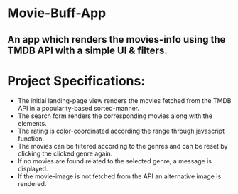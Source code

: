 # Movie-Buff-App
An app which renders the movies-info using the TMDB API with a simple UI &amp; filters.
-------------
# Project Specifications:
- The initial landing-page view renders the movies fetched from the TMDB API in a popularity-based sorted-manner.
- The search form renders the corresponding movies along with the elements.
- The rating is color-coordinated according the range through javascript function.
- The movies can be filtered according to the genres and can be reset by clicking the clicked genre again.
- If no movies are found related to the selected genre, a message is displayed.
- If the movie-image is not fetched from the API an alternative image is rendered.

